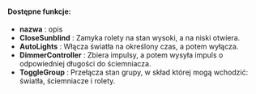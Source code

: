 
#### Dostępne funkcje:
* **nazwa** : opis
* **CloseSunblind** : Zamyka rolety na stan wysoki, a na niski otwiera.
* **AutoLights** : Włącza światła na określony czas, a potem wyłącza.
* **DimmerController** : Zbiera impulsy, a potem wysyła impuls o odpowiedniej długości do ściemniacza.
* **ToggleGroup** : Przełącza stan grupy, w skład której mogą wchodzić: światła, ściemniacze i rolety.

